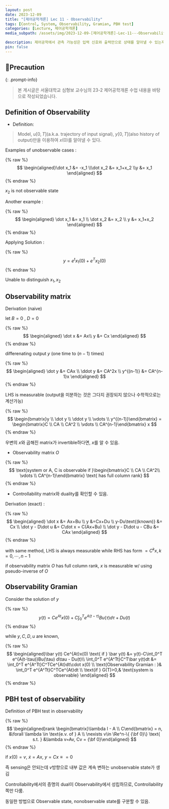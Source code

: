 ```yaml
---
layout: post
date: 2023-12-09
title: "[제어공학개론] Lec 11 - Observability"
tags: [Control, System, Observability, Gramian, PBH test]
categories: [Lecture, 제어공학개론]
media_subpath: /assets/img/2023-12-09-[제어공학개론]-Lec-11---Observability.md

description: 제어공학에서 관측 가능성은 입력 신호와 출력만으로 상태를 알아낼 수 있는지를 정의하며, 관측 가능성 행렬과 그람 행렬을 통해 시스템의 관측 가능성을 평가할 수 있다. PBH 테스트는 고유값에 대해 행렬의 랭크를 확인하여 관측 불가능한 상태를 식별하는 방법이다.
pin: false
---
```



## 📢Precaution


{: .prompt-info}


> 본 게시글은 서울대학교 심형보 교수님의 23-2 제어공학개론 수업 내용을 바탕으로 작성되었습니다.


## Definition of Observability

- Definition:

> Model, $u[0,T]$(a.k.a. trajectory of input signal), $y[0,T]$(also history of output)만을 이용하여 $x(0)$를 알아낼 수 있다.


Examples of unobservable cases :


{% raw %}
$$
\begin{aligned}\dot x_1 &= -x_1 \\\dot x_2 &= x_1+x_2 \\y &= x_1
 \end{aligned}
$$
{% endraw %}



$x_2$ is not observable state


Another example : 


{% raw %}
$$
\begin{aligned} 
\dot x_1 &= x_1 \\
\dot x_2 &= x_2 \\
y &= x_1+x_2
\end{aligned}
$$
{% endraw %}



Applying Solution : 


{% raw %}
$$
y = e^t x_1(0) + e^T x_2(0)
$$
{% endraw %}



Unable to distinguish $x_1, x_2$


## Observability matrix


Derivation (naive)


let $B=0$ , $D=0$



{% raw %}
$$
\begin{aligned}
\dot x &= Ax\\
y &= Cx
\end{aligned}
$$
{% endraw %}



differenating output $y$ (one time to $(n-1)$ times)


{% raw %}
$$
\begin{aligned}
\dot y &= CAx \\
\ddot y &= CA^2x \\
y^{(n-1)} &= CA^{n-1}x
\end{aligned}
$$
{% endraw %}



LHS is measurable (output을 미분하는 것은 그다지 권장되지 않으나 수학적으로는 계산가능)


{% raw %}
$$
\begin{bmatrix}y \\ \dot y \\ \ddot y \\ \vdots \\ y^{(n-1)}\end{bmatrix} = \begin{bmatrix}C \\ CA \\ CA^2 \\ \vdots \\ CA^{n-1}\end{bmatrix} x
$$
{% endraw %}



우변의 $x$와 곱해진 matrix가 invertible하다면, $x$를 알 수 있음.

- Observability matrix $O$

{% raw %}
$$
\text{system or A, C is observable if }\begin{bmatrix}C \\ CA \\ CA^2\\ \vdots \\ CA^{n-1}\end{bmatrix} \text{ has full column rank}
$$
{% endraw %}


- Controllability matrix와 duality를 확인할 수 있음.

Derivation (exact) :


{% raw %}
$$
\begin{aligned} 
\dot x &= Ax+Bu \\
y &=Cx+Du \\
y-Du\text{(known)} &= Cx \\
\dot y - D\dot u &= C\dot x = C(Ax+Bu) \\
\dot y - D\dot u - CBu &= CAx
\end{aligned}
$$
{% endraw %}



with same method, LHS is always measurable while RHS has form $=C^{k}x, k=0,\cdots,n-1$


if observability matrix $O$ has full column rank, $x$ is measurable w/ using pseudo-inverse of $O$


## Observability Gramian


Consider the solution of $y$


{% raw %}
$$
y(t) = Ce^{At}x(0) + C\int_0^T e^{A(t-\tau)}Bu(\tau) d\tau + Du(t)
$$
{% endraw %}



while $y, C, D, u$ are known,


{% raw %}
$$
\begin{aligned}\bar y(t) Ce^{At}x(0) \text{ if } \bar y(t) &= y(t)-C\int_0^T e^{A(t-\tau)}Bu(\tau) d\tau - Du(t)\\
\int_0^T e^{A^Tt}C^T\bar y(t)dt &= \int_0^T e^{A^Tt}C^TCe^{At}dt\cdot x(0) \\
\text{Observability Gramian : }& \int_0^T e^{A^Tt}C^TCe^{At}dt \\ 
\text{if } G(T)>0,& \text{system is observable}
\end{aligned}
$$
{% endraw %}



## PBH test of observability


Definition of PBH test in observability


{% raw %}
$$
\begin{aligned}rank \begin{bmatrix}\lambda I - A \\ C\end{bmatrix} = n, &\forall \lambda \in \text{e.v. of } A \\ \nexists v\in \Re^n-\{ {\bf 0}\} \text{ s.t. } &\lambda v=Av, Cv = {\bf 0}\end{aligned}
$$
{% endraw %}



if $x(0) = v$, $\dot x = Ax$, $y=Cx \equiv = 0$


즉 sensing은 안되는데 $v$방향으로 내부 값은 계속 변하는 unobservable state가 생김


Controllability에서의 증명의 dual이 Observability에서 성립하므로, Controllability쪽만 다룸.


동일한 방법으로 Observable state, nonobservable state를 구분할 수 있음.



<script>
  window.MathJax = {
    tex: {
      macros: {
        R: "\\mathbb{R}",
        N: "\\mathbb{N}",
        Z: "\\mathbb{Z}",
        Q: "\\mathbb{Q}",
        C: "\\mathbb{C}",
        proj: "\\operatorname{proj}",
        rank: "\\operatorname{rank}",
        im: "\\operatorname{im}",
        dom: "\\operatorname{dom}",
        codom: "\\operatorname{codom}",
        argmax: "\\operatorname*{arg\,max}",
        argmin: "\\operatorname*{arg\,min}",
        "\{": "\\lbrace",
        "\}": "\\rbrace",
        sub: "\\subset",
        sup: "\\supset",
        sube: "\\subseteq",
        supe: "\\supseteq"
      },
      tags: "ams",
      strict: false, 
      inlineMath: [["$", "$"], ["\\(", "\\)"]],
      displayMath: [["$$", "$$"], ["\\[", "\\]"]]
    },
    options: {
      skipHtmlTags: ["script", "noscript", "style", "textarea", "pre"]
    }
  };
</script>
<script async src="https://cdn.jsdelivr.net/npm/mathjax@3/es5/tex-mml-chtml.js"></script>
